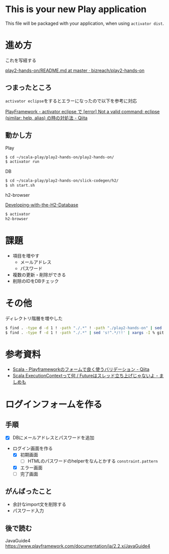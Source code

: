 This is your new Play application
=================================

This file will be packaged with your application, when using `activator dist`.

# 進め方
これを写経する

[play2-hands-on/README.md at master · bizreach/play2-hands-on](https://github.com/bizreach/play2-hands-on/blob/master/play2.4-slick3.0/markdown/README.md)

## つまったところ

`activator eclipse`をするとエラーになったので以下を参考に対応

[PlayFramework - activator eclipse で [error] Not a valid command: eclipse (similar: help, alias) の時の対処法 - Qiita](http://qiita.com/shogo807/items/e50b4538bb1964d4ee92)

## 動かし方

Play

```sh
$ cd ~/scala-play/play2-hands-on/play2-hands-on/
$ activator run
```

DB

```sh
$ cd ~/scala-play/play2-hands-on/slick-codegen/h2/
$ sh start.sh
```

h2-browser

[Developing-with-the-H2-Database](https://www.playframework.com/documentation/ja/2.3.x/Developing-with-the-H2-Database)

```sh
$ activator
h2-browser
```

# 課題
- 項目を増やす
    - メールアドレス
    - パスワード
- 複数の更新・削除ができる
- 削除のIDをDBチェック

# その他
ディレクトリ階層を増やした

```sh
$ find . -type d -d 1 ! -path "./.*" ! -path "./play2-hands-on" | sed 's!^.*/!!' | xargs -I % git mv ./% ./play2-hands-on/%
$ find . -type f -d 1 ! -path "./.*" | sed 's!^.*/!!' | xargs -I % git mv ./% ./play2-hands-on/%
```

# 参考資料
- [Scala - Playframeworkのフォームで良く使うバリデーション - Qiita](http://qiita.com/modal_soul/items/00da5105b29880fee590)
- [Scala ExecutionContextって何 / Futureはスレッド立ち上げじゃないよ - ましめも](http://mashi.hatenablog.com/entry/2014/11/24/010417)

# ログインフォームを作る
## 手順
- [x] DBにメールアドレスとパスワードを追加
- ログイン画面を作る
    - [x] 初期画面
        - [ ] HTMLのパスワードのhelperをなんとかする `constraint.pattern`
    - [x] エラー画面
    - [ ] 完了画面
## がんばったこと
- 余計なimport文を削除する
- パスワード入力

## 後で読む

JavaGuide4
https://www.playframework.com/documentation/ja/2.2.x/JavaGuide4



